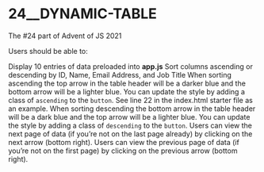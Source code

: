 # 24__DYNAMIC-TABLE

The #24 part of Advent of JS 2021

Users should be able to:

Display 10 entries of data preloaded into **app.js**
Sort columns ascending or descending by ID, Name, Email Address, and Job Title
When sorting ascending the top arrow in the table header will be a darker blue and the bottom arrow will be a lighter blue. You can update the style by adding a class of `ascending` to the `button`. See line 22 in the index.html starter file as an example.
When sorting descending the bottom arrow in the table header will be a dark blue and the top arrow will be a lighter blue. You can update the style by adding a class of `descending` to the `button`.
Users can view the next page of data (if you’re not on the last page already) by clicking on the next arrow (bottom right).
Users can view the previous page of data (if you’re not on the first page) by clicking on the previous arrow (bottom right).
